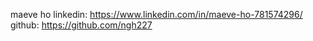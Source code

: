 maeve ho
linkedin: https://www.linkedin.com/in/maeve-ho-781574296/
github: https://github.com/ngh227
